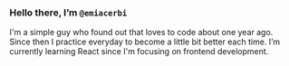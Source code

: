 ### Hello there, I’m `@emiacerbi`

I'm a simple guy who found out that loves to code about one year ago. Since then I practice everyday to become a little bit better each time. I’m currently learning React since I'm focusing on frontend development. 

